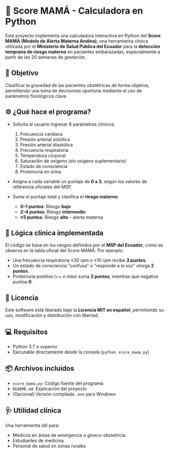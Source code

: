 # 🧮 Score MAMÁ - Calculadora en Python

Este proyecto implementa una calculadora interactiva en Python del **Score MAMÁ (Modelo de Alerta Materna Andina)**, una herramienta clínica utilizada por el **Ministerio de Salud Pública del Ecuador** para la **detección temprana de riesgo materno** en pacientes embarazadas, especialmente a partir de las 20 semanas de gestación.

## 🎯 Objetivo
Clasificar la gravedad de las pacientes obstétricas de forma objetiva, permitiendo una toma de decisiones oportuna mediante el uso de parámetros fisiológicos clave.

## ⚙️ ¿Qué hace el programa?

- Solicita al usuario ingresar 8 parámetros clínicos:
  1. Frecuencia cardíaca
  2. Presión arterial sistólica
  3. Presión arterial diastólica
  4. Frecuencia respiratoria
  5. Temperatura corporal
  6. Saturación de oxígeno (sin oxígeno suplementario)
  7. Estado de consciencia
  8. Proteinuria en orina

- Asigna a cada variable un puntaje de **0 a 3**, según los valores de referencia oficiales del MSP.
- Suma el puntaje total y clasifica el **riesgo materno**:
  - **0–1 puntos**: Riesgo **bajo**
  - **2–4 puntos**: Riesgo **intermedio**
  - **≥5 puntos**: Riesgo **alto** – alerta materna

## 🧠 Lógica clínica implementada

El código se basa en los rangos definidos por el **MSP del Ecuador**, como se observa en la tabla oficial del Score MAMÁ. Por ejemplo:

- Una frecuencia respiratoria ≥30 rpm o ≤10 rpm recibe **3 puntos**.
- Un estado de consciencia "confusa" o "responde a la voz" otorga **2 puntos**.
- Proteinuria positiva (++ o más) suma **2 puntos**, mientras que negativa puntúa **0**.

## 📝 Licencia

Este software está liberado bajo la **Licencia MIT en español**, permitiendo su uso, modificación y distribución con libertad.

## 💻 Requisitos

- Python 3.7 o superior
- Ejecutable directamente desde la consola (`python score_mama.py`)

## 📦 Archivos incluidos

- `score_mama.py`: Código fuente del programa
- `README.md`: Explicación del proyecto
- (Opcional) Versión compilada `.exe` para Windows

## 🩺 Utilidad clínica

Una herramienta útil para:
- Médicos en áreas de emergencia o gineco-obstetricia
- Estudiantes de medicina
- Personal de salud en zonas rurales
